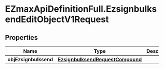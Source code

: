 # EZmaxApiDefinitionFull.EzsignbulksendEditObjectV1Request

## Properties

Name | Type | Description | Notes
------------ | ------------- | ------------- | -------------
**objEzsignbulksend** | [**EzsignbulksendRequestCompound**](EzsignbulksendRequestCompound.md) |  | 


